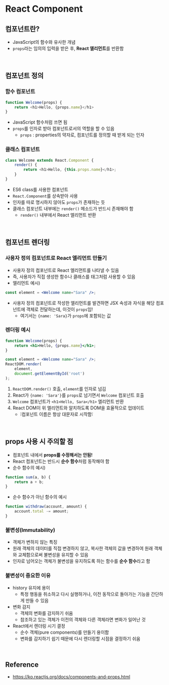 # React Component

## 컴포넌트란?
* JavaScript의 함수와 유사한 개념
* `props`라는 임의의 입력을 받은 후, **React 엘리먼트**를 반환함

<br>

## 컴포넌트 정의

### 함수 컴포넌트
```js
function Welcome(props) {
    return <h1>Hello, {props.name}</h1>
}
```
* JavaScript 함수처럼 쓰면 됨
* `props`를 인자로 받아 컴포넌트로서의 역할을 할 수 있음
    * `props` : properties의 약자로, 컴포넌트를 정의할 때 받게 되는 인자

### 클래스 컴포넌트
```js
class Welcome extends React.Component {
    render() {
        return <h1>Hello, {this.props.name}</h1>;
    }
}
```
* ES6 class를 사용한 컴포넌트
* `React.Component`를 상속받아 사용
* 인자를 따로 명시하지 않아도 `props`가 존재하는 듯
* 클래스 컴포넌트 내부에는 `render()` 메소드가 반드시 존재해야 함
    * `render()` 내부에서 React 엘리먼트 반환

<br>

## 컴포넌트 렌더링

### 사용자 정의 컴포넌트로 React 엘리먼트 만들기
* 사용자 정의 컴포넌트로 React 엘리먼트를 나타낼 수 있음
* 즉, 사용자가 직접 생성한 함수나 클래스를 태그처럼 사용할 수 있음
* 엘리먼트 예시)
```jsx
const element = <Welcome name="Sara" />;
```
* 사용자 정의 컴포넌트로 작성한 엘리먼트를 발견하면 JSX 속성과 자식을 해당 컴포넌트에 객체로 전달하는데, 이것이 `props`임!
    * 여기서는 `{name: 'Sara}`가 `props`에 포함되는 값

### 렌더링 예시
```jsx
function Welcome(props) {
    return <h1>Hello, {props.name}</h1>;
}

const element = <Welcome name="Sara" />;
ReactDOM.render(
    element,
    document.getElementById('root')
);
```
1. `ReactDOM.render()` 호출, `element`를 인자로 넘김
2. React가 `{name: 'Sara'}`를 `props`로 넘기면서 `Welcome` 컴포넌트 호출
3. `Welcome` 컴포넌트가 `<h1>Hello, Sara</h1>` 엘리먼트 반환
4. React DOM이 위 엘리먼트와 알치하도록 DOM을 효율적으로 업데이트
    * ❕컴포넌트 이름은 항상 대문자로 시작함❕

<br>

## props 사용 시 주의할 점
* 컴포넌트 내에서 **props를 수정해서는 안됨!**
* React 컴포넌트는 반드시 **순수 함수**처럼 동작해야 함
* 순수 함수의 예시)
```js
function sum(a, b) {
    return a + b;
}
```
* 순수 함수가 아닌 함수의 예시
```js
function withdraw(account, amount) {
    account.total -= amount;
}
```

### 불변성(Immutability)
* 객체가 변하지 않는 특징
* 원래 객체의 데이터를 직접 변경하지 않고, 복사한 객체의 값을 변경하여 원래 객체와 교체함으로써 불변성을 유지할 수 있음
* 인자로 넘어오는 객체가 불변성을 유지하도록 하는 함수를 **순수 함수**라고 함

### 불변성이 중요한 이유
* history 유지에 용이
    * 특정 행동을 취소하고 다시 실행하거나, 이전 동작으로 돌아가는 기능을 간단하게 만들 수 있음
* 변화 감지
    * 객체의 변화를 감지하기 쉬움
    * 참조하고 있는 객체가 이전의 객체와 다른 객체라면 변화가 일어난 것
* React에서 렌더링 시기 결정
    * 순수 객체(pure components)를 만들기 용이함
    * 변화를 감지하기 쉽기 때문에 다시 렌더링할 시점을 결정하기 쉬움

<br>

## Reference
* <https://ko.reactjs.org/docs/components-and-props.html>